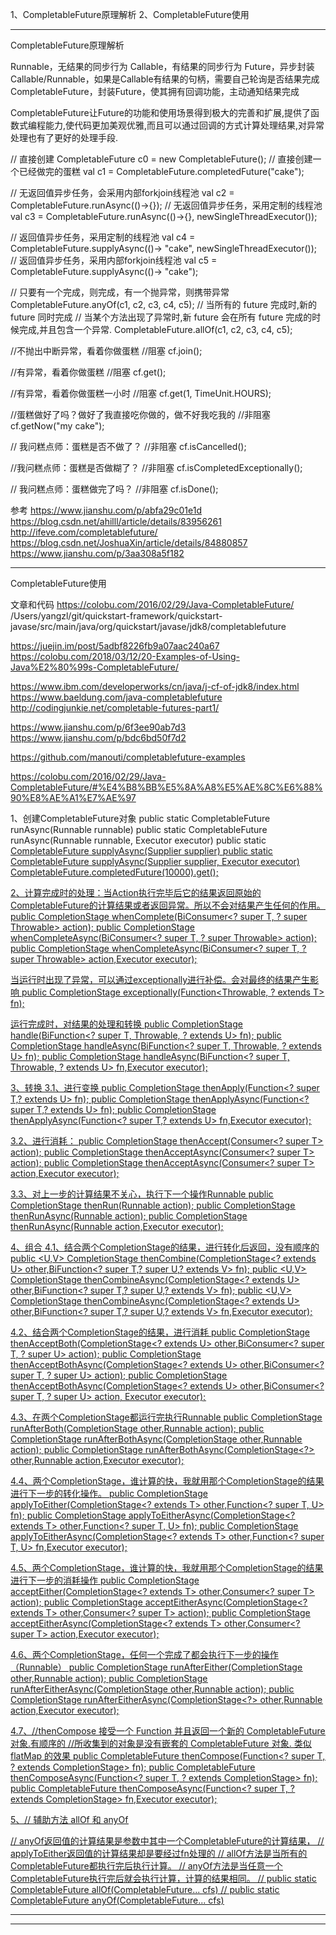 
1、CompletableFuture原理解析
2、CompletableFuture使用


---------------------------------------------------------------------------------------------------------------------
CompletableFuture原理解析



Runnable，无结果的同步行为
Callable，有结果的同步行为
Future，异步封装Callable/Runnable，如果是Callable有结果的句柄，需要自己轮询是否结果完成
CompletableFuture，封装Future，使其拥有回调功能，主动通知结果完成


CompletableFuture让Future的功能和使用场景得到极大的完善和扩展,提供了函数式编程能力,使代码更加美观优雅,而且可以通过回调的方式计算处理结果,对异常处理也有了更好的处理手段.




// 直接创建
CompletableFuture c0 = new CompletableFuture();
// 直接创建一个已经做完的蛋糕
val c1 = CompletableFuture.completedFuture("cake");

// 无返回值异步任务，会采用内部forkjoin线程池
val c2 = CompletableFuture.runAsync(()->{});
// 无返回值异步任务，采用定制的线程池
val c3 = CompletableFuture.runAsync(()->{}, newSingleThreadExecutor());

// 返回值异步任务，采用定制的线程池
val c4 = CompletableFuture.supplyAsync(()-> "cake", newSingleThreadExecutor());
// 返回值异步任务，采用内部forkjoin线程池
val c5 = CompletableFuture.supplyAsync(()-> "cake");

// 只要有一个完成，则完成，有一个抛异常，则携带异常
CompletableFuture.anyOf(c1, c2, c3, c4, c5);
// 当所有的 future 完成时,新的 future 同时完成
// 当某个方法出现了异常时,新 future 会在所有 future 完成的时候完成,并且包含一个异常.
CompletableFuture.allOf(c1, c2, c3, c4, c5);



//不抛出中断异常，看着你做蛋糕
//阻塞
cf.join();

//有异常，看着你做蛋糕
//阻塞
cf.get();

//有异常，看着你做蛋糕一小时
//阻塞
cf.get(1, TimeUnit.HOURS);

//蛋糕做好了吗？做好了我直接吃你做的，做不好我吃我的
//非阻塞
cf.getNow("my cake");

// 我问糕点师：蛋糕是否不做了？
//非阻塞
cf.isCancelled();

//我问糕点师：蛋糕是否做糊了？
//非阻塞
cf.isCompletedExceptionally();

// 我问糕点师：蛋糕做完了吗？
//非阻塞
cf.isDone();


参考
https://www.jianshu.com/p/abfa29c01e1d
https://blog.csdn.net/ahilll/article/details/83956261
http://ifeve.com/completablefuture/
https://blog.csdn.net/JoshuaXin/article/details/84880857
https://www.jianshu.com/p/3aa308a5f182



---------------------------------------------------------------------------------------------------------------------
CompletableFuture使用


文章和代码
https://colobu.com/2016/02/29/Java-CompletableFuture/
/Users/yangzl/git/quickstart-framework/quickstart-javase/src/main/java/org/quickstart/javase/jdk8/completablefuture

https://juejin.im/post/5adbf8226fb9a07aac240a67
https://colobu.com/2018/03/12/20-Examples-of-Using-Java%E2%80%99s-CompletableFuture/

https://www.ibm.com/developerworks/cn/java/j-cf-of-jdk8/index.html
https://www.baeldung.com/java-completablefuture
http://codingjunkie.net/completable-futures-part1/

https://www.jianshu.com/p/6f3ee90ab7d3
https://www.jianshu.com/p/bdc6bd50f7d2

https://github.com/manouti/completablefuture-examples

https://colobu.com/2016/02/29/Java-CompletableFuture/#%E4%B8%BB%E5%8A%A8%E5%AE%8C%E6%88%90%E8%AE%A1%E7%AE%97


1、创建CompletableFuture对象
  public static CompletableFuture<Void> runAsync(Runnable runnable)
  public static CompletableFuture<Void> runAsync(Runnable runnable, Executor executor)
  public static <U> CompletableFuture<U> supplyAsync(Supplier<U> supplier)
  public static <U> CompletableFuture<U> supplyAsync(Supplier<U> supplier, Executor executor)
  CompletableFuture.completedFuture(10000).get();
  
  
2、计算完成时的处理：当Action执行完毕后它的结果返回原始的CompletableFuture的计算结果或者返回异常。所以不会对结果产生任何的作用。
  public CompletionStage<T> whenComplete(BiConsumer<? super T, ? super Throwable> action);
  public CompletionStage<T> whenCompleteAsync(BiConsumer<? super T, ? super Throwable> action);
  public CompletionStage<T> whenCompleteAsync(BiConsumer<? super T, ? super Throwable> action,Executor executor);
  
 当运行时出现了异常，可以通过exceptionally进行补偿。会对最终的结果产生影响
     public CompletionStage<T> exceptionally(Function<Throwable, ? extends T> fn);
 
 运行完成时，对结果的处理和转换
  public <U> CompletionStage<U> handle(BiFunction<? super T, Throwable, ? extends U> fn);
  public <U> CompletionStage<U> handleAsync(BiFunction<? super T, Throwable, ? extends U> fn);
  public <U> CompletionStage<U> handleAsync(BiFunction<? super T, Throwable, ? extends U> fn,Executor executor);
  
3、转换
  3.1、进行变换
    public <U> CompletionStage<U> thenApply(Function<? super T,? extends U> fn);
    public <U> CompletionStage<U> thenApplyAsync(Function<? super T,? extends U> fn);
    public <U> CompletionStage<U> thenApplyAsync(Function<? super T,? extends U> fn,Executor executor);
    
  3.2、进行消耗：
    public CompletionStage<Void> thenAccept(Consumer<? super T> action);
    public CompletionStage<Void> thenAcceptAsync(Consumer<? super T> action);
    public CompletionStage<Void> thenAcceptAsync(Consumer<? super T> action,Executor executor);
    
  3.3、对上一步的计算结果不关心，执行下一个操作Runnable
    public CompletionStage<Void> thenRun(Runnable action);
    public CompletionStage<Void> thenRunAsync(Runnable action);
    public CompletionStage<Void> thenRunAsync(Runnable action,Executor executor);
    
  
    
4、组合
  4.1、结合两个CompletionStage的结果，进行转化后返回，没有顺序的
      public <U,V> CompletionStage<V> thenCombine(CompletionStage<? extends U> other,BiFunction<? super T,? super U,? extends V> fn);
      public <U,V> CompletionStage<V> thenCombineAsync(CompletionStage<? extends U> other,BiFunction<? super T,? super U,? extends V> fn);
      public <U,V> CompletionStage<V> thenCombineAsync(CompletionStage<? extends U> other,BiFunction<? super T,? super U,? extends V> fn,Executor executor);
      
  4.2、结合两个CompletionStage的结果，进行消耗
    public <U> CompletionStage<Void> thenAcceptBoth(CompletionStage<? extends U> other,BiConsumer<? super T, ? super U> action);
    public <U> CompletionStage<Void> thenAcceptBothAsync(CompletionStage<? extends U> other,BiConsumer<? super T, ? super U> action);
    public <U> CompletionStage<Void> thenAcceptBothAsync(CompletionStage<? extends U> other,BiConsumer<? super T, ? super U> action,     Executor executor);
    
  4.3、在两个CompletionStage都运行完执行Runnable
    public CompletionStage<Void> runAfterBoth(CompletionStage<?> other,Runnable action);
    public CompletionStage<Void> runAfterBothAsync(CompletionStage<?> other,Runnable action);
    public CompletionStage<Void> runAfterBothAsync(CompletionStage<?> other,Runnable action,Executor executor);
    
  4.4、两个CompletionStage，谁计算的快，我就用那个CompletionStage的结果进行下一步的转化操作。
    public <U> CompletionStage<U> applyToEither(CompletionStage<? extends T> other,Function<? super T, U> fn);
    public <U> CompletionStage<U> applyToEitherAsync(CompletionStage<? extends T> other,Function<? super T, U> fn);
    public <U> CompletionStage<U> applyToEitherAsync(CompletionStage<? extends T> other,Function<? super T, U> fn,Executor executor);
  
  4.5、两个CompletionStage，谁计算的快，我就用那个CompletionStage的结果进行下一步的消耗操作
    public CompletionStage<Void> acceptEither(CompletionStage<? extends T> other,Consumer<? super T> action);
    public CompletionStage<Void> acceptEitherAsync(CompletionStage<? extends T> other,Consumer<? super T> action);
    public CompletionStage<Void> acceptEitherAsync(CompletionStage<? extends T> other,Consumer<? super T> action,Executor executor);
  
  4.6、两个CompletionStage，任何一个完成了都会执行下一步的操作（Runnable）
    public CompletionStage<Void> runAfterEither(CompletionStage<?> other,Runnable action);
    public CompletionStage<Void> runAfterEitherAsync(CompletionStage<?> other,Runnable action);
    public CompletionStage<Void> runAfterEitherAsync(CompletionStage<?> other,Runnable action,Executor executor);
    
  4.7、//thenCompose 接受一个 Function 并且返回一个新的 CompletableFuture 对象.有顺序的
     //所收集到的对象是没有嵌套的 CompletableFuture 对象. 类似 flatMap 的效果
     public <U> CompletableFuture<U> thenCompose(Function<? super T, ? extends CompletionStage<U>> fn);
     public <U> CompletableFuture<U> thenComposeAsync(Function<? super T, ? extends CompletionStage<U>> fn);
     public <U> CompletableFuture<U> thenComposeAsync(Function<? super T, ? extends CompletionStage<U>> fn,Executor executor);


5、// 辅助方法 allOf 和 anyOf

  // anyOf返回值的计算结果是参数中其中一个CompletableFuture的计算结果，
      // applyToEither返回值的计算结果却是要经过fn处理的
      // allOf方法是当所有的CompletableFuture都执行完后执行计算。
      // anyOf方法是当任意一个CompletableFuture执行完后就会执行计算，计算的结果相同。
      // public static CompletableFuture<Void> 	    allOf(CompletableFuture<?>... cfs)
      // public static CompletableFuture<Object> 	anyOf(CompletableFuture<?>... cfs)

---------------------------------------------------------------------------------------------------------------------





---------------------------------------------------------------------------------------------------------------------









